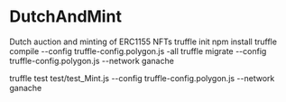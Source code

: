 # DutchAndMint
Dutch auction and minting of ERC1155 NFTs
truffle init
npm install 
truffle compile --config truffle-config.polygon.js -all
truffle migrate --config truffle-config.polygon.js --network ganache

truffle test test/test_Mint.js --config truffle-config.polygon.js --network ganache
